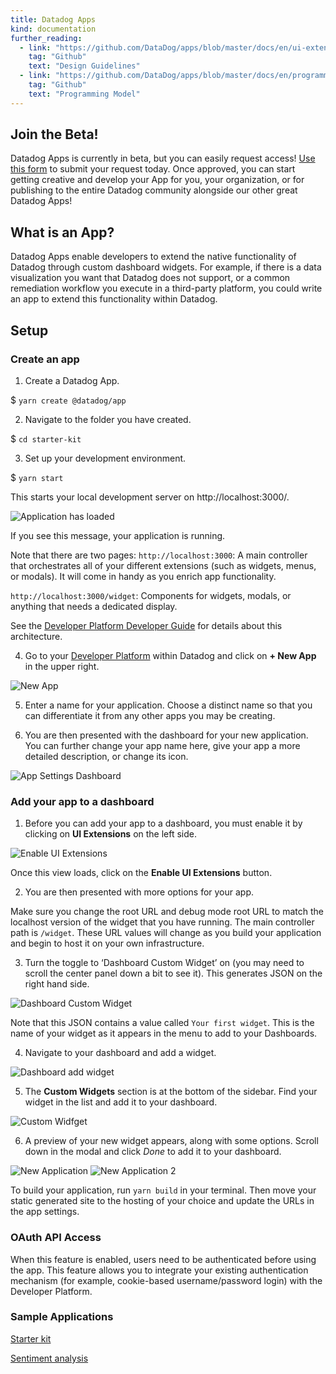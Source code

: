 ```yaml
---
title: Datadog Apps
kind: documentation
further_reading:
  - link: "https://github.com/DataDog/apps/blob/master/docs/en/ui-extensions-design-guidelines.md"
    tag: "Github"
    text: "Design Guidelines"
  - link: "https://github.com/DataDog/apps/blob/master/docs/en/programming-model.md"
    tag: "Github"
    text: "Programming Model"
---
```


## Join the Beta! 
Datadog Apps is currently in beta, but you can easily request access! [Use this form][5] to submit your request today. Once approved, you can start getting creative and develop your App for you, your organization, or for publishing to the entire Datadog community alongside our other great Datadog Apps!

## What is an App?

Datadog Apps enable developers to extend the native functionality of Datadog through custom dashboard widgets. For example, if there is a data visualization you want that Datadog does not support, or a common remediation workflow you execute in a third-party platform, you could write an app to extend this functionality within Datadog.

## Setup

### Create an app

1. Create a Datadog App.

$ `yarn create @datadog/app`

2. Navigate to the folder you have created.

$ `cd starter-kit`


3. Set up your development environment.

$ `yarn start`

This starts your local development server on http://localhost:3000/.

<img style="max-width:80%" alt="Application has loaded" src="https://user-images.githubusercontent.com/228230/137548156-3c41407d-ee2f-423d-8a6e-8533115d462b.png">

If you see this message, your application is running.

Note that there are two pages:
`http://localhost:3000`: A main controller that orchestrates all of your different extensions (such as widgets, menus, or  modals). It will come in handy as you enrich app functionality.

`http://localhost:3000/widget`: Components for widgets, modals, or anything that needs a dedicated display.

See the [Developer Platform Developer Guide][3] for details about this architecture.

4. Go to your [Developer Platform][4] within Datadog and click on **+ New App** in the upper right.

<img style="max-width:80%" alt="New App" src="https://user-images.githubusercontent.com/228230/137548671-c0c64c2e-e3cd-494b-990c-8dc8a90d4800.png">

5. Enter a name for your application. Choose a distinct name so that you can differentiate it from any other apps you may be creating.

6. You are then presented with the dashboard for your new application. You can further change your app name here, give your app a more detailed description, or change its icon.

<img style="max-width:80%" alt="App Settings Dashboard" src="https://user-images.githubusercontent.com/17037651/161887740-cbf5a3ab-fab3-4910-bd9f-a5bbd817c6da.png">


### Add your app to a dashboard

1. Before you can add your app to a dashboard, you must enable it by clicking on **UI Extensions** on the left side.

<img style="max-width:80%" alt="Enable UI Extensions" src="https://user-images.githubusercontent.com/17037651/161887839-ad2b6112-2dbf-4e9e-a111-852b6f1d49d5.png">

Once this view loads, click on the **Enable UI Extensions** button. 

2. You are then presented with more options for your app.

Make sure you change the root URL and debug mode root URL to match the localhost version of the widget that you have running. The main controller path is `/widget`. These URL values will change as you build your application and begin to host it on your own infrastructure.

3. Turn the toggle 
to ‘Dashboard Custom Widget’ on (you may need to scroll the center panel down a bit to see it). This generates JSON on the right hand side. 

<img style="max-width:80%" alt="Dashboard Custom Widget" src="https://user-images.githubusercontent.com/17037651/161888025-bb7a6109-51a8-47c6-83a0-21216b66e427.png">


Note that this JSON contains a value called `Your first widget`. This is the name of your widget as it appears in the menu to add to your Dashboards.

4. Navigate to your dashboard and add a widget.

<img style="max-width:80%" alt="Dashboard add widget" src="https://user-images.githubusercontent.com/228230/137550297-3f98c5e0-0826-4109-b6e4-bf6dd1209aa2.png">


5. The **Custom Widgets** section is at the bottom of the sidebar. Find your widget in the list and add it to your dashboard. 

<img style="max-width:80%" alt="Custom Widfget" src="https://user-images.githubusercontent.com/228230/137550380-7b9b222d-c848-4d17-9060-cd0345780a11.png">

6. A preview of your new widget appears, along with some options. Scroll down in the modal and click *Done* to add it to your dashboard.

<img style="max-width:80%" alt="New Application" src="https://user-images.githubusercontent.com/228230/137550741-669f69c6-4a9b-4253-afc4-be3257a1084e.png">

<img style="max-width:80%" alt="New Application 2" src="https://user-images.githubusercontent.com/228230/137550757-96bce01d-2ec4-4c0f-b045-e18b756e52df.png">



To build your application, run `yarn build` in your terminal. Then move your static generated site to the hosting of your choice and update the URLs in the app settings.

### OAuth API Access

When this feature is enabled, users need to be authenticated before using the app. This feature allows you to integrate your existing authentication mechanism (for example, cookie-based username/password login) with the Developer Platform.

### Sample Applications

[Starter kit][1]

[Sentiment analysis][2]


[1]: https://github.com/DataDog/apps/tree/master/examples/starter-kit
[2]: https://github.com/DataDog/apps/tree/master/examples/sentiment
[3]: https://github.com/DataDog/apps/blob/master/docs/en/programming-model.md
[4]: https://app.datadoghq.com/apps
[5]: https://dtdg.co/3E5iHd8
